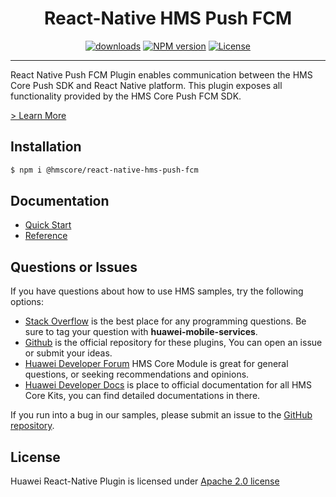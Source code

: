 <p align="center">
  <h1 align="center">React-Native HMS Push FCM</h1>
</p>

<p align="center">
  <a href="https://www.npmjs.com/package/@hmscore/react-native-hms-push-fcm"><img src="https://img.shields.io/npm/dm/@hmscore/react-native-hms-push-fcm?color=%23007EC6&style=for-the-badge" alt="downloads"></a>
  <a href="https://www.npmjs.com/package/@hmscore/react-native-hms-push-fcm"><img src="https://img.shields.io/npm/v/@hmscore/react-native-hms-push-fcm?color=%23ed2a1c&style=for-the-badge" alt="NPM version"></a>
  <a href="./LICENCE"><img src="https://img.shields.io/npm/l/@hmscore/react-native-hms-push-fcm.svg?color=%3bcc62&style=for-the-badge" alt="License"></a>
</p>

---

React Native Push FCM Plugin enables communication between the HMS Core Push SDK and React Native platform. This plugin exposes all functionality provided by the HMS Core Push FCM SDK.

[> Learn More](https://developer.huawei.com/consumer/en/doc/development/HMS-Plugin-Guides/aggr-third-parties-0000001238262405?ha_source=hms1)

## Installation

```bash
$ npm i @hmscore/react-native-hms-push-fcm
```

## Documentation

- [Quick Start](https://developer.huawei.com/consumer/en/doc/development/HMS-Plugin-Guides/preparedevenv-0000001050155838?ha_source=hms1)
- [Reference](https://developer.huawei.com/consumer/en/doc/development/HMS-Plugin-References-V1/push-fcm-overview-0000001238655297-V1?ha_source=hms1)

## Questions or Issues

If you have questions about how to use HMS samples, try the following options:

- [Stack Overflow](https://stackoverflow.com/questions/tagged/huawei-mobile-services) is the best place for any programming questions. Be sure to tag your question with
  **huawei-mobile-services**.
- [Github](https://github.com/HMS-Core/hms-react-native-plugin) is the official repository for these plugins, You can open an issue or submit your ideas.
- [Huawei Developer Forum](https://forums.developer.huawei.com/forumPortal/en/home?fid=0101187876626530001&ha_source=hms1) HMS Core Module is great for general questions, or seeking recommendations and opinions.
- [Huawei Developer Docs](https://developer.huawei.com/consumer/en/doc/overview/HMS-Core-Plugin?ha_source=hms1) is place to official documentation for all HMS Core Kits, you can find detailed documentations in there.

If you run into a bug in our samples, please submit an issue to the [GitHub repository](https://github.com/HMS-Core/hms-react-native-plugin).

## License

Huawei React-Native Plugin is licensed under [Apache 2.0 license](LICENCE)
